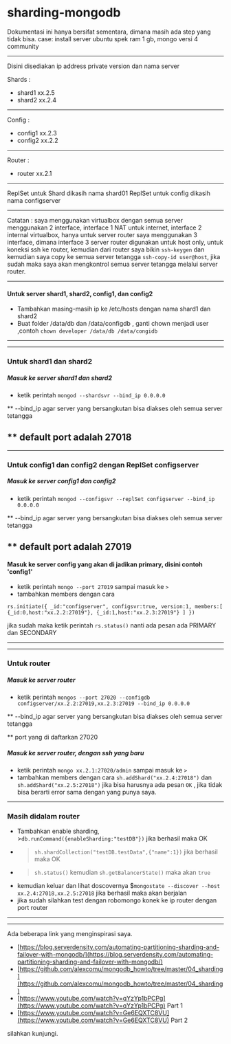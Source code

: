 # sharding-mongodb

Dokumentasi ini hanya bersifat sementara, dimana masih ada step yang tidak bisa.
case:
install server ubuntu spek ram 1 gb, mongo versi 4 community
***
Disini disediakan ip address private version dan nama server 

Shards : 
- shard1 xx.2.5
- shard2 xx.2.4
***
Config :
- config1 xx.2.3
- config2 xx.2.2
***
Router :
- router xx.2.1
***
ReplSet untuk Shard dikasih nama shard01
ReplSet untuk config dikasih nama configserver
*** 
Catatan : saya menggunakan virtualbox dengan semua server menggunakan 2 interface, interface 1 NAT untuk internet, interface 2 internal virtualbox,
hanya untuk server router saya menggunakan 3 interface, dimana interface 3 server router digunakan untuk host only, untuk koneksi ssh ke router,
kemudian dari router saya bikin `ssh-keygen` dan kemudian saya copy ke semua server tetangga `ssh-copy-id user@host`,
jika sudah maka saya akan mengkontrol semua server tetangga melalui server router.
***

#### Untuk server shard1, shard2, config1, dan config2
- Tambahkan masing-masih ip ke /etc/hosts dengan nama shard1 dan shard2
- Buat folder /data/db dan /data/configdb , ganti chown menjadi user ,contoh `chown developer /data/db /data/congidb`
-------
-------
### Untuk shard1 dan shard2
##### Masuk ke server shard1 dan shard2
- ketik perintah
`mongod --shardsvr --bind_ip 0.0.0.0`

** --bind_ip agar server yang bersangkutan bisa diakses oleh semua server tetangga

** default port adalah 27018
----------
----------
### Untuk config1 dan config2 dengan ReplSet configserver
##### Masuk ke server config1 dan config2
- ketik perintah
`mongod --configsvr --replSet configserver --bind_ip 0.0.0.0`

** --bind_ip agar server yang bersangkutan bisa diakses oleh semua server tetangga

** default port adalah 27019
----------
#### Masuk ke server config yang akan di jadikan primary, disini contoh 'config1'
- ketik perintah `mongo --port 27019` sampai masuk ke `>`
- tambahkan members dengan cara 
```
rs.initiate({ _id:"configserver", configsvr:true, version:1, members:[ {_id:0,host:"xx.2.2:27019"}, {_id:1,host:"xx.2.3:27019"} ] })
```
jika sudah maka ketik perintah `rs.status()` nanti ada pesan ada PRIMARY dan SECONDARY

-------------
-------------

### Untuk router
##### Masuk ke server router
- ketik perintah
`mongos --port 27020 --configdb configserver/xx.2.2:27019,xx.2.3:27019 --bind_ip 0.0.0.0`

** --bind_ip agar server yang bersangkutan bisa diakses oleh semua server tetangga

** port yang di daftarkan 27020
##### Masuk ke server router, dengan ssh yang baru
- ketik perintah `mongo xx.2.1:27020/admin` sampai masuk ke `>`
- tambahkan members dengan cara
`sh.addShard("xx.2.4:27018")` dan `sh.addShard("xx.2.5:27018")`
jika bisa harusnya ada pesan `OK` , jika tidak bisa berarti error sama dengan yang punya saya.
--------
### Masih didalam router
- Tambahkan enable sharding, >`db.runCommand({enableSharding:"testDB"})` jika berhasil maka OK
- >`sh.shardCollection("testDB.testData",{"name":1})` jika berhasil maka OK
- >`sh.status()` kemudian `sh.getBalancerState()` maka akan `true`
- kemudian keluar dan lihat doscovernya $`mongostate --discover --host xx.2.4:27018,xx.2.5:27018` jika berhasil maka akan berjalan
- jika sudah silahkan test dengan robomongo konek ke ip router dengan port router
------------
------------
Ada beberapa link yang menginspirasi saya.
- [https://blog.serverdensity.com/automating-partitioning-sharding-and-failover-with-mongodb/](https://blog.serverdensity.com/automating-partitioning-sharding-and-failover-with-mongodb/)
- [https://github.com/alexcomu/mongodb_howto/tree/master/04_sharding](https://github.com/alexcomu/mongodb_howto/tree/master/04_sharding)
- [https://www.youtube.com/watch?v=qYzYp1bPCPg](https://www.youtube.com/watch?v=qYzYp1bPCPg) Part 1
- [https://www.youtube.com/watch?v=Ge6EQXTC8VU](https://www.youtube.com/watch?v=Ge6EQXTC8VU) Part 2

silahkan kunjungi.
